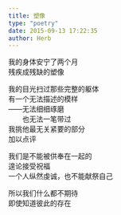 ```yaml
---  
title: 塑像  
type: "poetry"  
date: 2015-09-13 17:22:35  
author: Herb  
---  
```

我的身体安宁了两个月  
残疾成残缺的塑像  

我的目光扫过那些完整的躯体  
有一个无法描述的模样  
——无法细细琢磨  
　　也无法一笔带过  
我挑他最无关紧要的部分  
加以点评  

我们是不能被供奉在一起的  
遑论接受祝福  
一个人纵然虔诚，也不能献祭自己  

所以我们什么都不期待  
即使知道彼此的存在  
